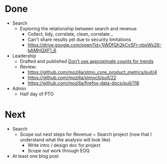 # Done

* Search
  * Exploring the relationship between search and revenue
    * Collect, tidy, correlate, clean, correlate...
    * Can't share results yet due to security limitations
    * https://drive.google.com/open?id=1jWDfQh2kCvSFr-nbxWs28-bAMHQXF1_6
* Leadership
  * Drafted and published
    [Don't use approximate counts for trends](https://blog.harterrt.com/hll_trends.html)
  * Review:
    * https://github.com/mozilla/stmo_core_product_metrics/pull/4
    * https://github.com/mozilla/stmocli/pull/22
    * https://github.com/mozilla/firefox-data-docs/pull/118
* Admin
  * Half day of PTO

# Next

* Search
  * Scope out next steps for Revenue ~ Search project
    (now that I understand what the analysis will look like)
    * Write intro / design doc for project
    * Scope out work through EOQ
* At least one blog post

